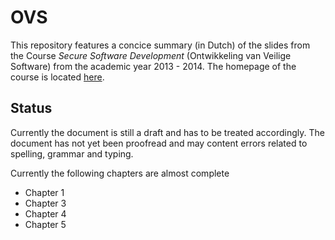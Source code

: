 OVS
===

This repository features a concice summary (in Dutch) of the slides from the Course *Secure Software Development* (Ontwikkeling van Veilige Software) from the academic year 2013 - 2014. The homepage of the course is located [here](http://people.cs.kuleuven.be/~frank.piessens/OVS/).

Status
------

Currently the document is still a draft and has to be treated accordingly. The document has not yet been proofread and may content errors related to spelling, grammar and typing. 

Currently the following chapters are almost complete

* Chapter 1
* Chapter 3
* Chapter 4
* Chapter 5
